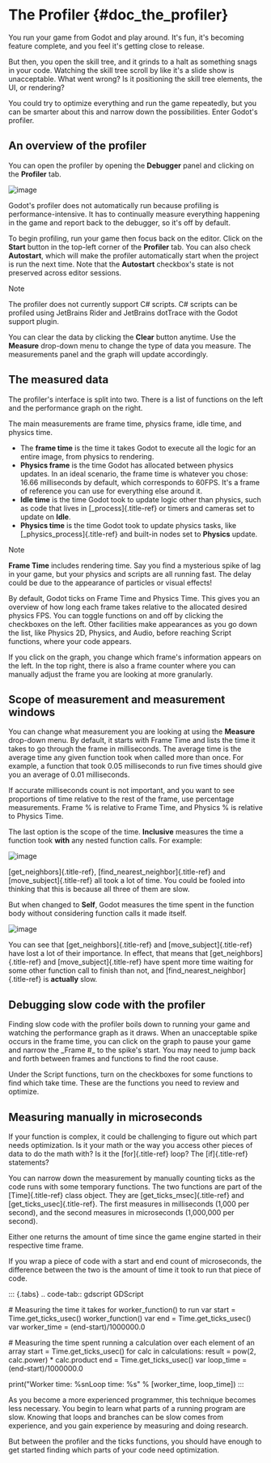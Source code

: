 # The Profiler {#doc_the_profiler}

You run your game from Godot and play around. It\'s fun, it\'s becoming
feature complete, and you feel it\'s getting close to release.

But then, you open the skill tree, and it grinds to a halt as something
snags in your code. Watching the skill tree scroll by like it\'s a slide
show is unacceptable. What went wrong? Is it positioning the skill tree
elements, the UI, or rendering?

You could try to optimize everything and run the game repeatedly, but
you can be smarter about this and narrow down the possibilities. Enter
Godot\'s profiler.

## An overview of the profiler

You can open the profiler by opening the **Debugger** panel and clicking
on the **Profiler** tab.

![image](img/profiler.png)

Godot\'s profiler does not automatically run because profiling is
performance-intensive. It has to continually measure everything
happening in the game and report back to the debugger, so it\'s off by
default.

To begin profiling, run your game then focus back on the editor. Click
on the **Start** button in the top-left corner of the **Profiler** tab.
You can also check **Autostart**, which will make the profiler
automatically start when the project is run the next time. Note that the
**Autostart** checkbox\'s state is not preserved across editor sessions.

> [!NOTE]
> The profiler does not currently support C# scripts. C# scripts can be
> profiled using JetBrains Rider and JetBrains dotTrace with the Godot
> support plugin.

You can clear the data by clicking the **Clear** button anytime. Use the
**Measure** drop-down menu to change the type of data you measure. The
measurements panel and the graph will update accordingly.

## The measured data

The profiler\'s interface is split into two. There is a list of
functions on the left and the performance graph on the right.

The main measurements are frame time, physics frame, idle time, and
physics time.

- The **frame time** is the time it takes Godot to execute all the logic
  for an entire image, from physics to rendering.
- **Physics frame** is the time Godot has allocated between physics
  updates. In an ideal scenario, the frame time is whatever you chose:
  16.66 milliseconds by default, which corresponds to 60FPS. It\'s a
  frame of reference you can use for everything else around it.
- **Idle time** is the time Godot took to update logic other than
  physics, such as code that lives in [\_process]{.title-ref} or timers
  and cameras set to update on **Idle**.
- **Physics time** is the time Godot took to update physics tasks, like
  [\_physics_process]{.title-ref} and built-in nodes set to **Physics**
  update.

> [!NOTE]
> **Frame Time** includes rendering time. Say you find a mysterious
> spike of lag in your game, but your physics and scripts are all
> running fast. The delay could be due to the appearance of particles or
> visual effects!

By default, Godot ticks on Frame Time and Physics Time. This gives you
an overview of how long each frame takes relative to the allocated
desired physics FPS. You can toggle functions on and off by clicking the
checkboxes on the left. Other facilities make appearances as you go down
the list, like Physics 2D, Physics, and Audio, before reaching Script
functions, where your code appears.

If you click on the graph, you change which frame\'s information appears
on the left. In the top right, there is also a frame counter where you
can manually adjust the frame you are looking at more granularly.

## Scope of measurement and measurement windows

You can change what measurement you are looking at using the **Measure**
drop-down menu. By default, it starts with Frame Time and lists the time
it takes to go through the frame in milliseconds. The average time is
the average time any given function took when called more than once. For
example, a function that took 0.05 milliseconds to run five times should
give you an average of 0.01 milliseconds.

If accurate milliseconds count is not important, and you want to see
proportions of time relative to the rest of the frame, use percentage
measurements. Frame % is relative to Frame Time, and Physics % is
relative to Physics Time.

The last option is the scope of the time. **Inclusive** measures the
time a function took **with** any nested function calls. For example:

![image](img/split_curve.png)

[get_neighbors]{.title-ref}, [find_nearest_neighbor]{.title-ref} and
[move_subject]{.title-ref} all took a lot of time. You could be fooled
into thinking that this is because all three of them are slow.

But when changed to **Self**, Godot measures the time spent in the
function body without considering function calls it made itself.

![image](img/self_curve.png)

You can see that [get_neighbors]{.title-ref} and
[move_subject]{.title-ref} have lost a lot of their importance. In
effect, that means that [get_neighbors]{.title-ref} and
[move_subject]{.title-ref} have spent more time waiting for some other
function call to finish than not, and
[find_nearest_neighbor]{.title-ref} is **actually** slow.

## Debugging slow code with the profiler

Finding slow code with the profiler boils down to running your game and
watching the performance graph as it draws. When an unacceptable spike
occurs in the frame time, you can click on the graph to pause your game
and narrow the \_Frame \#\_ to the spike\'s start. You may need to jump
back and forth between frames and functions to find the root cause.

Under the Script functions, turn on the checkboxes for some functions to
find which take time. These are the functions you need to review and
optimize.

## Measuring manually in microseconds

If your function is complex, it could be challenging to figure out which
part needs optimization. Is it your math or the way you access other
pieces of data to do the math with? Is it the [for]{.title-ref} loop?
The [if]{.title-ref} statements?

You can narrow down the measurement by manually counting ticks as the
code runs with some temporary functions. The two functions are part of
the [Time]{.title-ref} class object. They are
[get_ticks_msec]{.title-ref} and [get_ticks_usec]{.title-ref}. The first
measures in milliseconds (1,000 per second), and the second measures in
microseconds (1,000,000 per second).

Either one returns the amount of time since the game engine started in
their respective time frame.

If you wrap a piece of code with a start and end count of microseconds,
the difference between the two is the amount of time it took to run that
piece of code.

::: {.tabs}
.. code-tab:: gdscript GDScript

\# Measuring the time it takes for worker_function() to run var start =
Time.get_ticks_usec() worker_function() var end = Time.get_ticks_usec()
var worker_time = (end-start)/1000000.0

\# Measuring the time spent running a calculation over each element of
an array start = Time.get_ticks_usec() for calc in calculations: result
= pow(2, calc.power) \* calc.product end = Time.get_ticks_usec() var
loop_time = (end-start)/1000000.0

print(\"Worker time: %snLoop time: %s\" % \[worker_time, loop_time\])
:::

As you become a more experienced programmer, this technique becomes less
necessary. You begin to learn what parts of a running program are slow.
Knowing that loops and branches can be slow comes from experience, and
you gain experience by measuring and doing research.

But between the profiler and the ticks functions, you should have enough
to get started finding which parts of your code need optimization.
